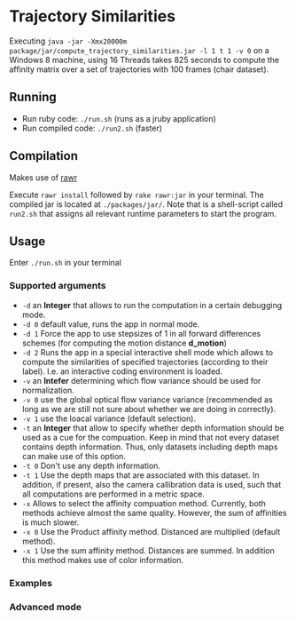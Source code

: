 # Trajectory Similarities

Executing `java -jar -Xmx20000m package/jar/compute_trajectory_similarities.jar -l 1 t 1 -v 0` on a Windows 8 machine, using 16 Threads takes 825 seconds to compute the affinity matrix over a set of trajectories with 100 frames (chair dataset).

## Running

+ Run ruby code: `./run.sh` (runs as a jruby application)
+ Run compiled code: `./run2.sh` (faster)

## Compilation

Makes use of [rawr](https://github.com/rawr/rawr)

Execute `rawr install` followed by `rake rawr:jar` in your terminal.
The compiled jar is located at `./packages/jar/`. Note that is a shell-script called `run2.sh` that assigns all relevant runtime parameters to start the program. 

## Usage

Enter `./run.sh` in your terminal

### Supported arguments
+ `-d` an **Integer** that allows to run the computation in a certain debugging mode.
 + `-d 0` default value, runs the app in normal mode.
 + `-d 1` Force the app to use stepsizes of 1 in all forward differences schemes (for computing the motion distance **d_motion**)
 + `-d 2` Runs the app in a special interactive shell mode which allows to compute the similarities of specified trajectories (according to their label). I.e. an interactive coding environment is loaded.
+ `-v` an **Intefer** determining which flow variance should be used for normalization.
 + `-v 0` use the global optical flow variance variance (recommended as long as we are still not sure about whether we are doing in correctly).
 + `-v 1` use the loacal variance (default selection).
+ `-t` an **Integer** that allow to specify whether depth information should be used as a cue for the compuation. Keep in mind that not every dataset contains depth information. Thus, only datasets including depth maps can make use of this option.
 + `-t 0` Don't use any depth information. 
 + `-t 1` Use the depth maps that are associated with this dataset. In addition, if present, also the camera callibration data is used, such that all computations are performed in a metric space.
+ `-x` Allows to select the affinity compuation method. Currently, both methods achieve almost the same quality. However, the sum of affinities is much slower.
 + `-x 0` Use the Product affinity method. Distanced are multiplied (default method). 
 + `-x 1` Use the sum affinity method. Distances are summed. In addition this method makes use of color information.

### Examples

### Advanced mode


